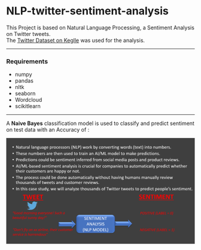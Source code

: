 # NLP-twitter-sentiment-analysis

This Project is based on Natural Language Processing, a Sentiment Analysis on Twitter tweets.   
The [Twitter Dataset on Keglle](https://www.kaggle.com/arkhoshghalb/twitter-sentiment-analysis-hatred-speech) was used for the analysis. 

***

### Requirements  
  
- numpy
- pandas
- nltk
- seaborn
- Wordcloud
- scikitlearn

***
  
A **Naive Bayes** classification model is used to classify and predict sentiment on test data with an Accuracy of : 

![Project Structure](project_structure.png)
